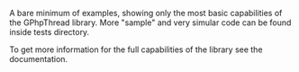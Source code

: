 A bare minimum of examples, showing only the most basic capabilities
of the GPhpThread library. More "sample" and very simular code can be
found inside tests directory.

To get more information for the full capabilities of the library see
the documentation.
